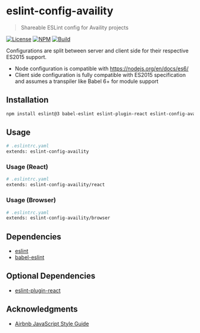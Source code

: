 # eslint-config-availity

> Shareable ESLint config for Availity projects

[![License](https://img.shields.io/badge/license-MIT-blue.svg?style=flat-square&label=license)](http://opensource.org/licenses/MIT)
[![NPM](http://img.shields.io/npm/v/eslint-config-availity.svg?style=flat-square&label=npm)](https://npmjs.org/package/eslint-config-availity)
[![Build](https://img.shields.io/travis/Availity/eslint-config-availity.svg?style=flat-square&label=build)](https://travis-ci.org/Availity/eslint-config-availity)

Configurations are split between server and client side for their respective ES2015 support.  

* Node configuration is compatible with https://nodejs.org/en/docs/es6/
* Client side configuration is fully compatible with ES2015 specification and assumes a transpiler like Babel 6+ for module support

## Installation

>
```bash
npm install eslint@3 babel-eslint eslint-plugin-react eslint-config-availity eslint-plugin-import eslint-plugin-jsx-a11y@5 --save-dev
```

## Usage

>
```bash
# .eslintrc.yaml
extends: eslint-config-availity
```

### Usage (React)

>
```bash
# .eslintrc.yaml
extends: eslint-config-availity/react
```

### Usage (Browser)

>
```bash
# .eslintrc.yaml
extends: eslint-config-availity/browser
```

## Dependencies

* [eslint](https://github.com/eslint/eslint)
* [babel-eslint](https://github.com/babel/babel-eslint)

## Optional Dependencies

* [eslint-plugin-react](https://www.npmjs.com/package/eslint-plugin-react)

## Acknowledgments

+ [Airbnb JavaScript Style Guide](https://github.com/airbnb/javascript)

